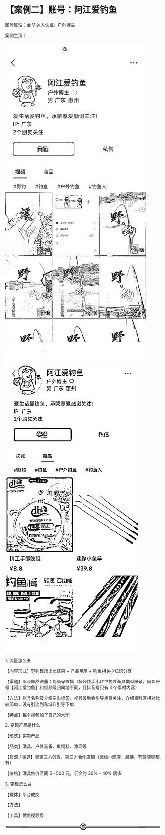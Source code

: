 # 【案例二】账号：阿江爱钓鱼

账号属性：金 V 达人认证，户外博主

案例主页：

![](img/f4bd4daf0fa0ec405a33b9f0e11cc5fd.png)

![](img/165de8b5b63b3592c92510fa6f8e4204.png)

1\. 流量怎么来

【内容形式】野钓现场出水结果 + 产品展示 + 钓鱼相关小知识分享

【渠道】平台自然流量；视频号直播（抖音快手小红书找过渔具类型账号，同名账号【阿江爱钓鱼】和视频号归属地不同，且抖音号只有 3 个素材内容）

【方法】账号名称及介绍突出标签，视频最后会引导点赞关注，介绍资料区相对比较简单，没有引流到私域和引导下单

【特点】每个视频加了自己的水印

2\. 变现产品是什么

【形式】实物产品

【品类】渔具、户外装备、鱼饲料、渔网等

【货源 / 渠道】卖第三方的货，第三方合作店铺（微信小商店、魔筷、有赞店铺都有）

【价格】渔具售价区间 5 - 500 元，佣金约 30% - 40% 居多

3\. 变现怎么做

【载体】平台成交

【方法】

【工具】微信视频号

![](img/94810c34d777b62e32a35f30c93b9cfb.png)